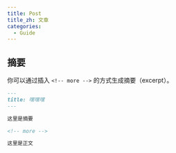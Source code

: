 ```yaml
---
title: Post
title_zh: 文章
categories:
  - Guide
---
```


## 摘要

你可以通过插入 `<!-- more -->` 的方式生成摘要（excerpt）。

```md
---
title: 嘿嘿嘿
---

这里是摘要

<!-- more -->

这里是正文
```
